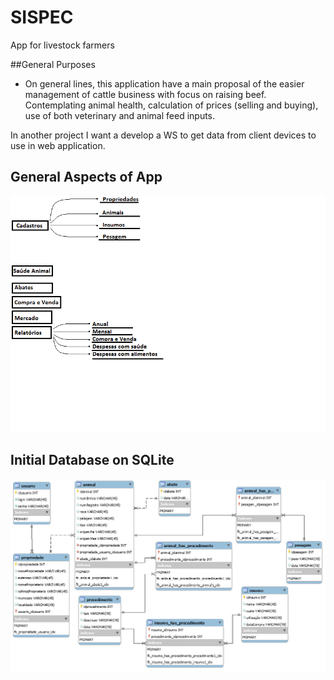 # SISPEC
App for livestock farmers

##General Purposes
- On general lines, this application have a main proposal of the easier management of cattle business with focus on raising beef. 
Contemplating animal health, calculation of prices (selling and buying), use of both veterinary and animal feed inputs.

In another project I want a develop a WS to get data from client devices to use in web application.


## General Aspects of App

![](SISPECel.png)


## Initial Database on SQLite

![](BANCOSISPEC.png)
